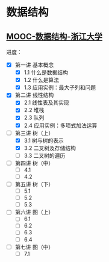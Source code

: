 # 数据结构

## [MOOC-数据结构-浙江大学](https://www.icourse163.org/course/ZJU-93001)

进度：

- [x] 第一讲 基本概念
  - [x] 1.1 什么是数据结构
  - [x] 1.2 什么是算法
  - [x] 1.3 应用实例：最大子列和问题

- [x] 第二讲 线性结构
  - [x] 2.1 线性表及其实现
  - [x] 2.2 堆栈
  - [x] 2.3 队列
  - [x] 2.4 应用实例：多项式加法运算

- [ ] 第三讲 树（上）
  - [x] 3.1 树与树的表示
  - [x] 3.2 二叉树及存储结构
  - [ ] 3.3 二叉树的遍历

- [ ] 第四讲 树（中）
  - [ ] 4.1
  - [ ] 4.2

- [ ] 第五讲 树（下）
  - [ ] 5.1
  - [ ] 5.2
  - [ ] 5.3

- [ ] 第六讲 图（上）
  - [ ] 6.1
  - [ ] 6.2
  - [ ] 6.3
  - [ ] 6.4

- [ ] 第七讲 图（中）
  - [ ] 7.1